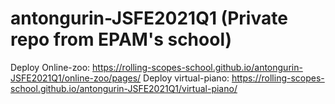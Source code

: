# antongurin-JSFE2021Q1 (Private repo from EPAM's school)
Deploy Online-zoo: https://rolling-scopes-school.github.io/antongurin-JSFE2021Q1/online-zoo/pages/ 
Deploy virtual-piano: https://rolling-scopes-school.github.io/antongurin-JSFE2021Q1/virtual-piano/
